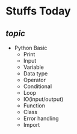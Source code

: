 # **Stuffs Today**
## *topic*
- Python Basic
   - Print
   - Input
   - Variable
   - Data type
   - Operator
   - Conditional
   - Loop
   - IO(input/output)
   - Function
   - Class
   - Error handling
   - Import